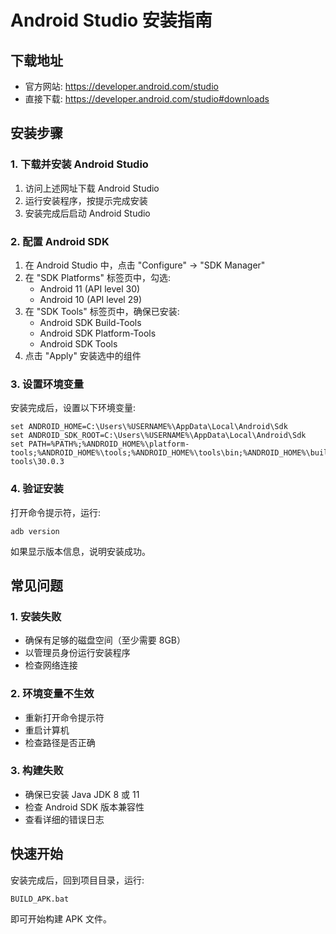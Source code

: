 # Android Studio 安装指南

## 下载地址
- 官方网站: https://developer.android.com/studio
- 直接下载: https://developer.android.com/studio#downloads

## 安装步骤

### 1. 下载并安装 Android Studio
1. 访问上述网址下载 Android Studio
2. 运行安装程序，按提示完成安装
3. 安装完成后启动 Android Studio

### 2. 配置 Android SDK
1. 在 Android Studio 中，点击 "Configure" → "SDK Manager"
2. 在 "SDK Platforms" 标签页中，勾选:
   - Android 11 (API level 30)
   - Android 10 (API level 29)
3. 在 "SDK Tools" 标签页中，确保已安装:
   - Android SDK Build-Tools
   - Android SDK Platform-Tools
   - Android SDK Tools
4. 点击 "Apply" 安装选中的组件

### 3. 设置环境变量
安装完成后，设置以下环境变量:

```batch
set ANDROID_HOME=C:\Users\%USERNAME%\AppData\Local\Android\Sdk
set ANDROID_SDK_ROOT=C:\Users\%USERNAME%\AppData\Local\Android\Sdk
set PATH=%PATH%;%ANDROID_HOME%\platform-tools;%ANDROID_HOME%\tools;%ANDROID_HOME%\tools\bin;%ANDROID_HOME%\build-tools\30.0.3
```

### 4. 验证安装
打开命令提示符，运行:
```batch
adb version
```

如果显示版本信息，说明安装成功。

## 常见问题

### 1. 安装失败
- 确保有足够的磁盘空间（至少需要 8GB）
- 以管理员身份运行安装程序
- 检查网络连接

### 2. 环境变量不生效
- 重新打开命令提示符
- 重启计算机
- 检查路径是否正确

### 3. 构建失败
- 确保已安装 Java JDK 8 或 11
- 检查 Android SDK 版本兼容性
- 查看详细的错误日志

## 快速开始
安装完成后，回到项目目录，运行:
```batch
BUILD_APK.bat
```
即可开始构建 APK 文件。